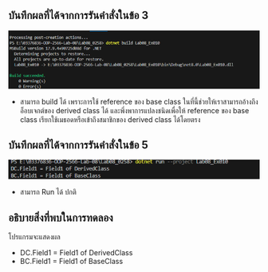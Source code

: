 ## บันทึกผลที่ได้จากการรันคำสั่งในข้อ 3

![pic](/Pictures/pic-22.png)

- สามารถ build ได้ เพราะการใช้ reference ของ base class ในที่นี้ช่วยให้เราสามารถอ้างถึงอ็อบเจกต์ของ derived class ได้ และพึ่งพาการแปลงชนิดเพื่อให้ reference ของ base class เรียกใช้เมธอดหรือเข้าถึงสมาชิกของ derived class ได้โดยตรง
 
## บันทึกผลที่ได้จากการรันคำสั่งในข้อ 5

![pic](/Pictures/pic-23.png)

- สามารถ Run ได้ ปกติ

## อธิบายสิ่งที่พบในการทดลอง

โปรแกรมจะแสดงผล

- DC.Field1 = Field1 of DerivedClass
- BC.Field1 = Field1 of BaseClass